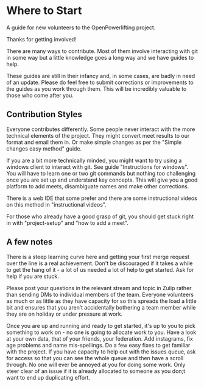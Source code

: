 # Where to Start

A guide for new volunteers to the OpenPowerlifting project.

Thanks for getting involved!

There are many ways to contribute.  Most of them involve interacting with git in some way but a little knowledge goes a  long way and we have guides to help.

These guides are still in their infancy and, in some cases, are badly in need of an update.  Please do feel free to submit corrections or improvements to the guides as you work through them.  This will be incredibly valuable to those who come after you.

## Contribution Styles

Everyone contributes differently.  Some people never interact with the more technical elements of the project.  They might convert meet results to our format and email them in.  Or make simple changes as per the "Simple changes easy method" guide.

If you are a bit more technically minded, you might want to try using a windows client to interact with git.  See guide "Instructions for windows".  You will have to learn one or two git commands but nothing too challenging once you are set up and understand key concepts.  This will give you a good platform to add meets, disambiguate names and make other corrections.

There is a web IDE that some prefer and there are some instructional videos on this method in "instructional videos".

For those who already have a good grasp of git, you should get stuck right in with "project-setup" and "how to add a meet".

## A few notes

There is a steep learning curve here and getting your first merge request over the line is a real achievement.  Don't be discouraged if it takes a while to get the hang of it - a lot of us needed a lot of help to get started.  Ask for help if you are stuck.

Please post your questions in the relevant stream and topic in Zulip rather than sending DMs to individual members of the team.  Everyone volunteers as much or as little as they have capacity for  so this spreads the load a little bit and ensures that you aren’t accidentally bothering a team member while they are on holiday or under pressure at work.

Once you are up and running and ready to get started, it's up to you to pick something to work on - no one is going to allocate work to you.  Have a look at your own data, that of your friends, your federation.  Add instagrams, fix age problems and name mis-spellings.  Do a few easy fixes to get familiar with the project.  If you have capacity to help out with the issues queue, ask for access so that you can see the whole queue and then have a scroll through.  No one will ever be annoyed at you for doing some work.  Only steer clear of an issue if it is already allocated to someone as you don;t want to end up duplicating effort.

